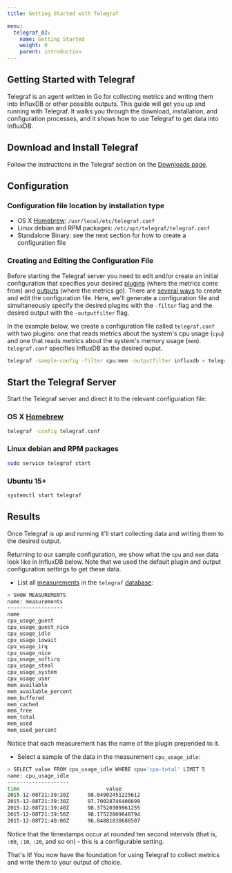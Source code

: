 ```yaml
---
title: Getting Started with Telegraf

menu:
  telegraf_02:
    name: Getting Started
    weight: 0
    parent: introduction
---
```


## Getting Started with Telegraf
Telegraf is an agent written in Go for collecting metrics and writing them into InfluxDB or other possible outputs. This guide will get you up and running with Telegraf. It walks you through the download, installation, and configuration processes, and it shows how to use Telegraf to get data into InfluxDB.

## Download and Install Telegraf
Follow the instructions in the Telegraf section on the [Downloads page](https://influxdata.com/downloads/).

## Configuration
### Configuration file location by installation type

* OS X [Homebrew](http://brew.sh/): `/usr/local/etc/telegraf.conf`
* Linux debian and RPM packages: `/etc/opt/telegraf/telegraf.conf`
* Standalone Binary: see the next section for how to create a configuration file

### Creating and Editing the Configuration File
Before starting the Telegraf server you need to edit and/or create an initial configuration that specifies your desired [plugins](/telegraf/v0.2/supported-plugins/) (where the metrics come from) and [outputs](/telegraf/v0.2/supported-outputs/outputs/) (where the metrics go). There are [several ways](../configuration/) to create and edit the configuration file. Here, we'll generate a configuration file and simultaneously specify the desired plugins with the `-filter` flag and the desired output with the `-outputfilter` flag. 

In the example below, we create a configuration file called `telegraf.conf` with two plugins: one that reads metrics about the system's cpu usage (`cpu`) and one that reads metrics about the system's memory usage (`mem`). `telegraf.conf` specifies InfluxDB as the desired ouput.

```sh
telegraf -sample-config -filter cpu:mem -outputfilter influxdb > telegraf.conf
```

## Start the Telegraf Server
Start the Telegraf server and direct it to the relevant configuration file:
### OS X [Homebrew](http://brew.sh/)
```sh
telegraf -config telegraf.conf
```

### Linux debian and RPM packages
```sh
sudo service telegraf start
```

### Ubuntu 15+
```sh
systemctl start telegraf
```

## Results
Once Telegraf is up and running it'll start collecting data and writing them to the desired output. 

Returning to our sample configuration, we show what the `cpu` and `mem` data look like in InfluxDB below. Note that we used the default plugin and output configuration settings to get these data.

* List all [measurements](https://docs.influxdata.com/influxdb/v0.9/concepts/glossary/#measurement) in the `telegraf` [database](https://docs.influxdata.com/influxdb/v0.9/concepts/glossary/#database):

```sh
> SHOW MEASUREMENTS
name: measurements
------------------
name
cpu_usage_guest
cpu_usage_guest_nice
cpu_usage_idle
cpu_usage_iowait
cpu_usage_irq
cpu_usage_nice
cpu_usage_softirq
cpu_usage_steal
cpu_usage_system
cpu_usage_user
mem_available
mem_available_percent
mem_buffered
mem_cached
mem_free
mem_total
mem_used
mem_used_percent
```

Notice that each measurement has the name of the plugin prepended to it.

* Select a sample of the data in the measurement `cpu_usage_idle`: 

```sh 
> SELECT value FROM cpu_usage_idle WHERE cpu='cpu-total' LIMIT 5
name: cpu_usage_idle
--------------------
time			                value
2015-12-08T21:39:20Z	  98.04902451225612
2015-12-08T21:39:30Z	  97.70028746406699
2015-12-08T21:39:40Z	  98.37520309961255
2015-12-08T21:39:50Z	  98.17522809648794
2015-12-08T21:40:00Z	  96.84881830686507
```


Notice that the timestamps occur at rounded ten second intervals (that is, `:00`, `:10`, `:20`, and so on) - this is a configurable setting.


That's it! You now have the foundation for using Telegraf to collect metrics and write them to your output of choice.  






